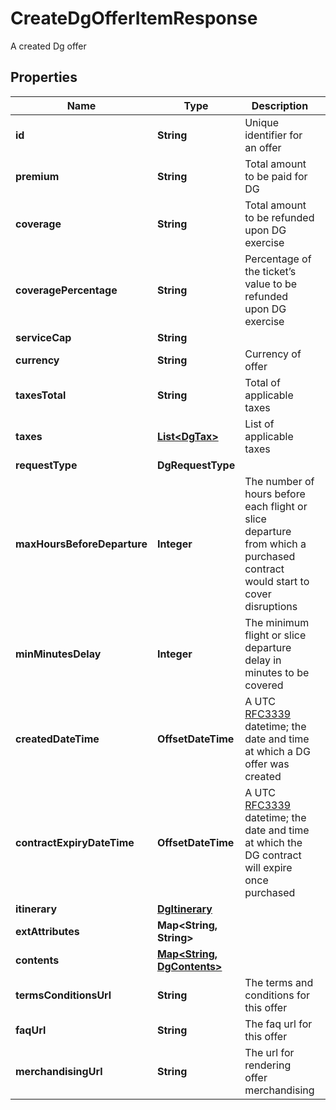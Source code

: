 

# CreateDgOfferItemResponse

A created Dg offer

## Properties

| Name                        | Type                                               | Description                                                                                                                                                           | Notes      |
|-----------------------------|----------------------------------------------------|-----------------------------------------------------------------------------------------------------------------------------------------------------------------------|------------|
| **id**                      | **String**                                         | Unique identifier for an offer                                                                                                                                        |            |
| **premium**                 | **String**                                         | Total amount to be paid for DG                                                                                                                                        |            |
| **coverage**                | **String**                                         | Total amount to be refunded upon DG exercise                                                                                                                          |            |
| **coveragePercentage**      | **String**                                         | Percentage of the ticket’s value to be refunded upon DG exercise                                                                                                      |            |
| **serviceCap**              | **String**                                         |                                                                                                                                                                       |            |
| **currency**                | **String**                                         | Currency of offer                                                                                                                                                     |            |
| **taxesTotal**              | **String**                                         | Total of applicable taxes                                                                                                                                             |            |
| **taxes**                   | [**List&lt;DgTax&gt;**](DgTax.md)                  | List of applicable taxes                                                                                                                                              | [optional] |
| **requestType**             | **DgRequestType**                                  |                                                                                                                                                                       |            |
| **maxHoursBeforeDeparture** | **Integer**                                        | The number of hours before each flight or slice departure from which a purchased contract would start to cover disruptions                                            |            |
| **minMinutesDelay**         | **Integer**                                        | The minimum flight or slice departure delay in minutes to be covered                                                                                                  |            |
| **createdDateTime**         | **OffsetDateTime**                                 | A UTC [RFC3339](https://xml2rfc.tools.ietf.org/public/rfc/html/rfc3339.html#anchor14) datetime; the date and time at which a DG offer was created                     |            |
| **contractExpiryDateTime**  | **OffsetDateTime**                                 | A UTC [RFC3339](https://xml2rfc.tools.ietf.org/public/rfc/html/rfc3339.html#anchor14) datetime; the date and time at which the DG contract will expire once purchased |            |
| **itinerary**               | [**DgItinerary**](DgItinerary.md)                  |                                                                                                                                                                       |            |
| **extAttributes**           | **Map&lt;String, String&gt;**                      |                                                                                                                                                                       |            |
| **contents**                | [**Map&lt;String, DgContents&gt;**](DgContents.md) |                                                                                                                                                                       |            |
| **termsConditionsUrl**      | **String**                                         | The terms and conditions for this offer                                                                                                                               | [optional] |
| **faqUrl**                  | **String**                                         | The faq url for this offer                                                                                                                                            | [optional] |
| **merchandisingUrl**        | **String**                                         | The url for rendering offer merchandising                                                                                                                             | [optional] |



